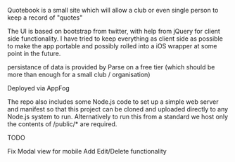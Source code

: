 Quotebook is a small site which will allow a club or even single person to keep a record of "quotes"

The UI is based on bootstrap from twitter, with help from jQuery for client side functionality. 
I have tried to keep everything as client side as possible to make the app portable and possibly rolled into a iOS
wrapper at some point in the future.

persistance of data is provided by Parse on a free tier (which should be more than enough for a small club / organisation)

Deployed via AppFog

The repo also includes some Node.js code to set up a simple web server and manifest so that this project can be cloned and
uploaded directly to any Node.js system to run. Alternatively to run this from a standard we host only the contents of 
/public/* are required.

TODO

Fix Modal view for mobile
Add Edit/Delete functionality

